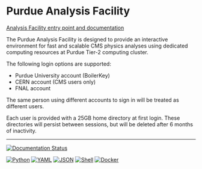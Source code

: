 # Purdue Analysis Facility

[Analysis Facility entry point and documentation](https://analysis-facility.physics.purdue.edu)

The Purdue Analysis Facility is designed to provide an interactive environment for fast and scalable CMS physics analyses using dedicated computing resources at Purdue Tier-2 computing cluster.

The following login options are supported:

- Purdue University account (BoilerKey)
- CERN account (CMS users only)
- FNAL account

The same person using different accounts to sign in will be treated as different users.

Each user is provided with a 25GB home directory at first login. These directories will persist between sessions, but will be deleted after 6 months of inactivity.

---

[![Documentation Status](https://readthedocs.org/projects/purdue-af/badge/?version=latest)](https://purdue-af.readthedocs.io/en/latest/?badge=latest)

[![Python](https://github.com/PurdueAF/purdue-af/workflows/Lint%20Python/badge.svg)](https://github.com/PurdueAF/purdue-af/actions?query=workflow%3A%22Lint+Python%22)
[![YAML](https://github.com/PurdueAF/purdue-af/workflows/Lint%20YAML/badge.svg)](https://github.com/PurdueAF/purdue-af/actions?query=workflow%3A%22Lint+YAML%22)
[![JSON](https://github.com/PurdueAF/purdue-af/workflows/Lint%20JSON/badge.svg)](https://github.com/PurdueAF/purdue-af/actions?query=workflow%3A%22Lint+JSON%22)
[![Shell](https://github.com/PurdueAF/purdue-af/workflows/Lint%20Shell%20Scripts/badge.svg)](https://github.com/PurdueAF/purdue-af/actions?query=workflow%3A%22Lint+Shell+Scripts%22)
[![Docker](https://github.com/PurdueAF/purdue-af/workflows/Lint%20Dockerfiles/badge.svg)](https://github.com/PurdueAF/purdue-af/actions?query=workflow%3A%22Lint+Dockerfiles%22)

